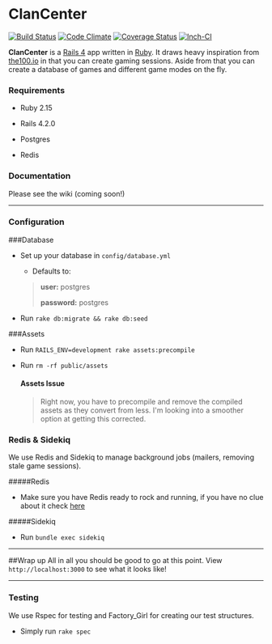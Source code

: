 # ClanCenter

[![Build Status](https://travis-ci.org/PDaily/ClanCenter.svg)](https://travis-ci.org/PDaily/ClanCenter)
[![Code Climate](https://codeclimate.com/github/PDaily/ClanCenter/badges/gpa.svg)](https://codeclimate.com/github/PDaily/ClanCenter)
[![Coverage Status](https://coveralls.io/repos/PDaily/ClanCenter/badge.svg)](https://coveralls.io/r/PDaily/ClanCenter)
[![Inch-CI](https://inch-ci.org/github/pdaily/clancenter.svg?branch=master)](https://inch-ci.org/github/pdaily/clancenter)

**ClanCenter** is a [Rails 4] app written in [Ruby]. It draws heavy inspiration from [the100.io] in that you can create gaming sessions. Aside from that you can create a database of games and different game modes on the fly. 

### Requirements

* Ruby 2.15

* Rails 4.2.0

* Postgres

* Redis

### Documentation

Please see the wiki (coming soon!)
___
### Configuration

###Database
 * Set up your database in `config/database.yml` 
    * Defaults to: 
    > **user:** postgres 
    > 
    > **password:** postgres

 * Run `rake db:migrate && rake db:seed`

###Assets
* Run `RAILS_ENV=development rake assets:precompile`
* Run `rm -rf public/assets` 

    #### Assets Issue
    > Right now, you have to precompile and remove the compiled assets as they convert from less. I'm looking into a smoother option at getting this corrected.

### Redis & Sidekiq
We use Redis and Sidekiq to manage background jobs (mailers, removing stale game sessions).

#####Redis
* Make sure you have Redis ready to rock and running, if you have no clue about it check [here]

#####Sidekiq
* Run `bundle exec sidekiq`

___
##Wrap up
All in all you should be good to go at this point. View `http://localhost:3000` to see what it looks like!
____
### Testing
We use Rspec for testing and Factory_Girl for creating our test structures.
* Simply run `rake spec`

[the100.io]:https://www.the100.io/
[Rails 4]:http://rubyonrails.org/
[Ruby]:https://www.ruby-lang.org/
[here]:http://redis.io/